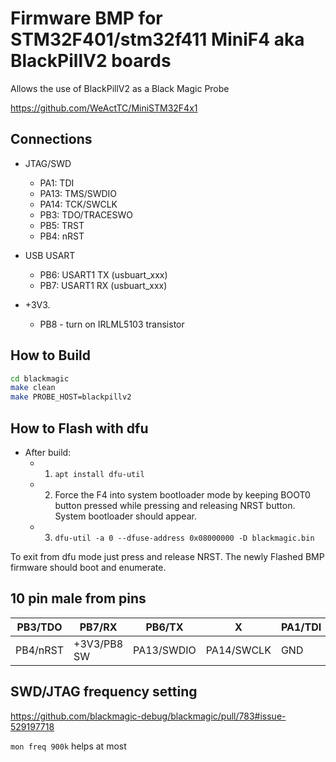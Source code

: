 # Firmware BMP for STM32F401/stm32f411 MiniF4 aka BlackPillV2 boards

Allows the use of BlackPillV2 as a Black Magic Probe

https://github.com/WeActTC/MiniSTM32F4x1

## Connections

* JTAG/SWD
  * PA1: TDI
  * PA13: TMS/SWDIO
  * PA14: TCK/SWCLK
  * PB3: TDO/TRACESWO
  * PB5: TRST
  * PB4: nRST

* USB USART
  * PB6: USART1 TX (usbuart_xxx)
  * PB7: USART1 RX (usbuart_xxx)

* +3V3.
  * PB8 - turn on IRLML5103 transistor

## How to Build

```sh
cd blackmagic
make clean
make PROBE_HOST=blackpillv2
```

## How to Flash with dfu

* After build:
  * 1) `apt install dfu-util`
  * 2) Force the F4 into system bootloader mode by keeping BOOT0 button pressed while pressing and releasing NRST button. System bootloader should appear.
  * 3) `dfu-util -a 0 --dfuse-address 0x08000000 -D blackmagic.bin`

To exit from dfu mode just press and release NRST. The newly Flashed BMP firmware should boot and enumerate.

## 10 pin male from pins

| PB3/TDO  | PB7/RX      | PB6/TX     | X          | PA1/TDI |
| -------- | ----------- | ---------- | ---------- | ------- |
| PB4/nRST | +3V3/PB8 SW | PA13/SWDIO | PA14/SWCLK | GND     |

## SWD/JTAG frequency setting

https://github.com/blackmagic-debug/blackmagic/pull/783#issue-529197718

`mon freq 900k` helps at most
